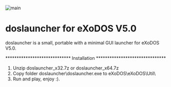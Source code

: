 ![main](https://user-images.githubusercontent.com/84850541/121934725-57db4e00-cd50-11eb-8751-efc0cbb340e2.png)
# doslauncher for eXoDOS V5.0

doslauncher is a small, portable with a minimal GUI launcher for eXoDOS V5.0.

*****************************   Installation   *******************************

1. Unzip doslauncher_x32.7z or doslauncher_x64.7z
2. Copy folder doslauncher\doslauncher.exe to eXoDOS\eXoDOS\Util\
3. Run and play, enjoy :).
